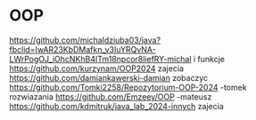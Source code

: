 # OOP
https://github.com/michaldziuba03/java?fbclid=IwAR23KbDMafkn_v3IuYRQvNA-LWrPogOJ_iOhcNKhB4ITm18npcor8liefRY-michal i funkcje
 https://github.com/kurzynam/OOP2024 zajecia
https://github.com/damiankawerski-damian zobaczyc
https://github.com/Tomki2258/Repozytorium-OOP-2024 -tomek rozwiazania
https://github.com/Emzeey/OOP -mateusz
https://github.com/kdmitruk/java_lab_2024-innych zajecia

